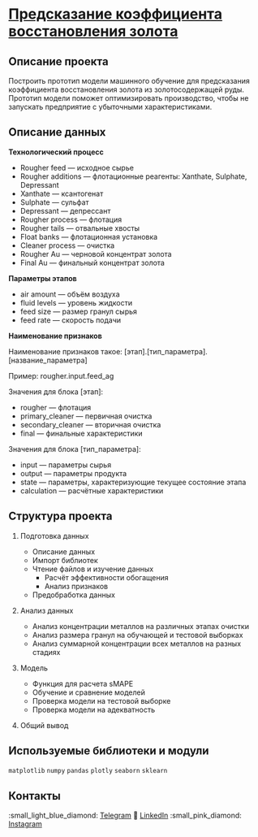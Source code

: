 # [Предсказание коэффициента восстановления золота](https://github.com/DazzleBlind/Portfolio_Practicum/blob/main/Industry_ML/Industry_ML.ipynb)

## Описание проекта

Построить прототип модели машинного обучение для предсказания коэффициента восстановления золота из золотосодержащей руды. Прототип модели поможет оптимизировать производство, чтобы не запускать предприятие с убыточными характеристиками.


## Описание данных

**Технологический процесс**

- Rougher feed — исходное сырье
- Rougher additions — флотационные реагенты: Xanthate, Sulphate, Depressant
- Xanthate — ксантогенат
- Sulphate — сульфат
- Depressant — депрессант
- Rougher process — флотация
- Rougher tails — отвальные хвосты
- Float banks — флотационная установка
- Cleaner process — очистка
- Rougher Au — черновой концентрат золота
- Final Au — финальный концентрат золота

**Параметры этапов**

- air amount — объём воздуха
- fluid levels — уровень жидкости
- feed size — размер гранул сырья
- feed rate — скорость подачи

**Наименование признаков**

Наименование признаков такое: [этап].[тип_параметра].[название_параметра]

Пример: rougher.input.feed_ag

Значения для блока [этап]:

- rougher — флотация
- primary_cleaner — первичная очистка
- secondary_cleaner — вторичная очистка
- final — финальные характеристики

Значения для блока [тип_параметра]:

- input — параметры сырья
- output — параметры продукта
- state — параметры, характеризующие текущее состояние этапа
- calculation — расчётные характеристики

## Структура проекта

1. Подготовка данных

	- Описание данных
	- Импорт библиотек
	- Чтение файлов и изучение данных
		- Расчёт эффективности обогащения
		- Анализ признаков
	- Предобработка данных

2. Анализ данных

	- Анализ концентрации металлов на различных этапах очистки
	- Анализ размера гранул на обучающей и тестовой выборках
	- Анализ суммарной концентрации всех металлов на разных стадиях

3. Модель

	- Функция для расчета sMAPE
	- Обучение и сравнение моделей
	- Проверка модели на тестовой выборке
	- Проверка модели на адекватность
4. Общий вывод

## Используемые библиотеки и модули
`matplotlib` `numpy` `pandas` `plotly` `seaborn` `sklearn` 

## Контакты
:small_light_blue_diamond: [Telegram](https://t.me/Dazzle_dazzle_dazzle)
:small_blue_diamond: [LinkedIn](https://www.linkedin.com/in/konstantin-sinkevich-39b982265/)
:small_pink_diamond: [Instagram](https://www.instagram.com/dazzle.dazzle.dazzle/)

